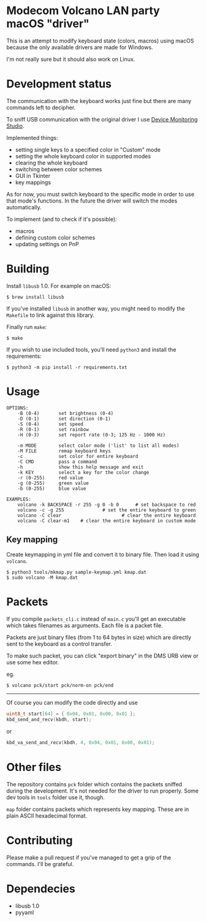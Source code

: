 # Modecom Volcano LAN party macOS "driver"

This is an attempt to modify keyboard state (colors, macros) using macOS because
the only available drivers are made for Windows.

I'm not really sure but it should also work on Linux.

# Development status

The communication with the keyboard works just fine but there are many commands
left to decipher.

To sniff USB communication with the original driver I use [Device Monitoring
Studio](https://www.hhdsoftware.com/device-monitoring-studio).

Implemented things:

* setting single keys to a specified color in "Custom" mode
* setting the whole keyboard color in supported modes
* clearing the whole keyboard
* switching between color schemes
* GUI in Tkinter
* key mappings

As for now, you must switch keyboard to the specific mode in order to use
that mode's functions. In the future the driver will switch the modes
automatically.

To implement (and to check if it's possible):

* macros
* defining custom color schemes
* updating settings on PnP

# Building

Install `libusb` 1.0. For example on macOS:

```
$ brew install libusb
```

If you've installed `libusb` in another way, you might need to modify the
`Makefile` to link against this library.


Finally run `make`:

```
$ make
```

If you wish to use included tools, you'll need `python3` and install the
requirements:

```
$ python3 -m pip install -r requirements.txt
```

# Usage

```
OPTIONS:
    -B (0-4)       set brightness (0-4)
    -D (0-1)       set direction (0-1)
    -S (0-4)       set speed
    -R (0-1)       set rainbow
    -H (0-3)       set report rate (0-3; 125 Hz - 1000 Hz)

    -m MODE        select color mode ('list' to list all modes)
    -M FILE        remap keyboard keys
    -c             set color for entire keyboard
    -C CMD         pass a command
    -h             show this help message and exit
    -k KEY         select a key for the color change
    -r (0-255)     red value
    -g (0-255)     green value
    -b (0-255)     blue value

EXAMPLES:
    volcano -k BACKSPACE -r 255 -g 0 -b 0      # set backspace to red
    volcano -c -g 255              # set the entire keyboard to green
    volcano -C clear                      # clear the entire keyboard
    volcano -C clear-m1    # clear the entire keyboard in custom mode
```

## Key mapping

Create keymapping in yml file and convert it to binary file. Then load it
using `volcano`.

```
$ python3 tools/mkmap.py sample-keymap.yml kmap.dat
$ sudo volcano -M kmap.dat
```

# Packets

If you compile `packets_cli.c`  instead of `main.c` you'll get an executable which
takes filenames as arguments. Each file is a packet file.

Packets are just binary files (from 1 to 64 bytes in size) which are directly
sent to the keyboard as a control transfer.

To make such packet, you can click "export binary" in the DMS URB view or
use some hex editor.

eg.

```bash
$ volcano pck/start pck/norm-on pck/end
```

---

Of course you can modify the code directly and use

```c
uint8_t start[64] = { 0x04, 0x01, 0x00, 0x01 };
kbd_send_and_recv(kbdh, start);
```

or

```c
kbd_va_send_and_recv(kbdh, 4, 0x04, 0x01, 0x00, 0x01);
```

# Other files

The repository contains `pck` folder which contains the packets sniffed during
the development. It's not needed for the driver to run properly. Some dev tools
in `tools` folder use it, though.

`map` folder contains packets which represents key mapping. These are in
plain ASCII hexadecimal format.

# Contributing

Please make a pull request if you've managed to get a grip of the commands.
I'll be grateful.

# Dependecies

* libusb 1.0
* pyyaml
